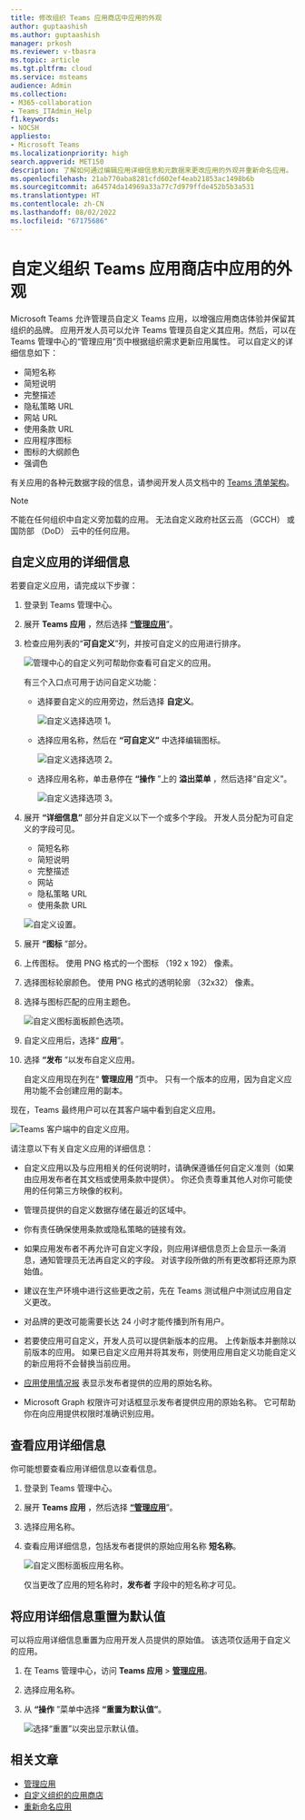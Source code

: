 ```yaml
---
title: 修改组织 Teams 应用商店中应用的外观
author: guptaashish
ms.author: guptaashish
manager: prkosh
ms.reviewer: v-tbasra
ms.topic: article
ms.tgt.pltfrm: cloud
ms.service: msteams
audience: Admin
ms.collection:
- M365-collaboration
- Teams_ITAdmin_Help
f1.keywords:
- NOCSH
appliesto:
- Microsoft Teams
ms.localizationpriority: high
search.appverid: MET150
description: 了解如何通过编辑应用详细信息和元数据来更改应用的外观并重新命名应用。
ms.openlocfilehash: 21ab770aba8281cfd602ef4eab21853ac1498b6b
ms.sourcegitcommit: a64574da14969a33a77c7d979ffde452b5b3a531
ms.translationtype: HT
ms.contentlocale: zh-CN
ms.lasthandoff: 08/02/2022
ms.locfileid: "67175686"
---
```

# <a name="customize-appearance-of-apps-in-your-organizations-teams-store"></a>自定义组织 Teams 应用商店中应用的外观

Microsoft Teams 允许管理员自定义 Teams 应用，以增强应用商店体验并保留其组织的品牌。 应用开发人员可以允许 Teams 管理员自定义其应用。然后，可以在 Teams 管理中心的“管理应用”页中根据组织需求更新应用属性。 可以自定义的详细信息如下：

* 简短名称
* 简短说明
* 完整描述
* 隐私策略 URL
* 网站 URL
* 使用条款 URL
* 应用程序图标
* 图标的大纲颜色
* 强调色

有关应用的各种元数据字段的信息，请参阅开发人员文档中的 [Teams 清单架构](/microsoftteams/platform/resources/schema/manifest-schema)。

> [!NOTE]
> 不能在任何组织中自定义旁加载的应用。 无法自定义政府社区云高 （GCCH） 或国防部 （DoD） 云中的任何应用。

## <a name="customize-details-of-an-app"></a>自定义应用的详细信息

若要自定义应用，请完成以下步骤：

1. 登录到 Teams 管理中心。

1. 展开 **Teams 应用** ，然后选择 **[“管理应用](https://admin.teams.microsoft.com/policies/manage-apps)**”。

1. 检查应用列表的“**可自定义**”列，并按可自定义的应用进行排序。

   ![管理中心的自定义列可帮助你查看可自定义的应用。](media/customizable-apps-in-tac.png)

   有三个入口点可用于访问自定义功能：

   * 选择要自定义的应用旁边，然后选择 **自定义**。

     ![自定义选择选项 1。](media/select-app-to-customize1.png)

   * 选择应用名称，然后在 **“可自定义”** 中选择编辑图标。

     ![自定义选择选项 2。](media/communities-microsoft.png)

   * 选择应用名称，单击悬停在 **“操作** ”上的 **溢出菜单** ，然后选择“自定义”。

     ![自定义选择选项 3。](media/customize-action-menu.png)

1. 展开 **“详细信息”** 部分并自定义以下一个或多个字段。 开发人员分配为可自定义的字段可见。

    * 简短名称
    * 简短说明
    * 完整描述
    * 网站
    * 隐私策略 URL
    * 使用条款 URL

   ![自定义设置。](media/customize-settings.png)

1. 展开 **“图标** ”部分。

1. 上传图标。 使用 PNG 格式的一个图标 （192 x 192） 像素。

1. 选择图标轮廓颜色。 使用 PNG 格式的透明轮廓 （32x32） 像素。

1. 选择与图标匹配的应用主题色。

   ![自定义图标面板颜色选项。](media/customize-app-colors.png)

1. 自定义应用后，选择“ **应用**”。

1. 选择 **“发布** ”以发布自定义应用。

   自定义应用现在列在“ **管理应用** ”页中。 只有一个版本的应用，因为自定义应用功能不会创建应用的副本。

现在，Teams 最终用户可以在其客户端中看到自定义应用。

   ![Teams 客户端中的自定义应用。](media/contoso-app.png)

请注意以下有关自定义应用的详细信息：

* 自定义应用以及与应用相关的任何说明时，请确保遵循任何自定义准则（如果由应用发布者在其文档或使用条款中提供）。 你还负责尊重其他人对你可能使用的任何第三方映像的权利。

* 管理员提供的自定义数据存储在最近的区域中。

* 你有责任确保使用条款或隐私策略的链接有效。

* 如果应用发布者不再允许可自定义字段，则应用详细信息页上会显示一条消息，通知管理员无法再自定义的字段。 对该字段所做的所有更改都将还原为原始值。

* 建议在生产环境中进行这些更改之前，先在 Teams 测试租户中测试应用自定义更改。

* 对品牌的更改可能需要长达 24 小时才能传播到所有用户。

* 若要使应用可自定义，开发人员可以提供新版本的应用。 上传新版本并删除以前版本的应用。 如果已自定义应用并将其发布，则使用应用自定义功能自定义的新应用将不会替换当前应用。

* [应用使用情况报](teams-analytics-and-reports/app-usage-report.md) 表显示发布者提供的应用的原始名称。

* Microsoft Graph 权限许可对话框显示发布者提供应用的原始名称。 它可帮助你在向应用提供权限时准确识别应用。

## <a name="review-app-details"></a>查看应用详细信息

你可能想要查看应用详细信息以查看信息。

1. 登录到 Teams 管理中心。

1. 展开 **Teams 应用** ，然后选择 **[“管理应用](https://admin.teams.microsoft.com/policies/manage-apps)**”。

1. 选择应用名称。

1. 查看应用详细信息，包括发布者提供的原始应用名称 **短名称**。

   ![自定义图标面板应用名称。](media/original-app-version.png)

   仅当更改了应用的短名称时，**发布者** 字段中的短名称才可见。

## <a name="reset-app-details-to-default-values"></a>将应用详细信息重置为默认值

可以将应用详细信息重置为应用开发人员提供的原始值。 该选项仅适用于自定义的应用。

1. 在 Teams 管理中心，访问 **Teams 应用** > **[管理应用](https://admin.teams.microsoft.com/policies/manage-apps)**。

1. 选择应用名称。

1. 从 **“操作** ”菜单中选择 **“重置为默认值”**。

   ![选择“重置”以突出显示默认值。](media/select-reset.png)

## <a name="related-article"></a>相关文章

* [管理应用](manage-apps.md)
* [自定义组织的应用商店](customize-your-app-store.md)
* [重新命名应用](https://techcommunity.microsoft.com/t5/microsoft-teams-blog/rebrand-apps-to-your-own-organization-s-branding-with-app/ba-p/2376296)
